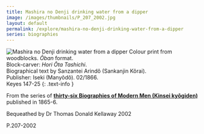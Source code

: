 ```yaml
---
title: Mashira no Denji drinking water from a dipper
image: /images/thumbnails/P_207_2002.jpg
layout: default
permalink: /explore/mashira-no-denji-drinking-water-from-a-dipper
series: biographies
---
```

![Mashira no Denji drinking water from a dipper]({{site.baseurl}}/images/P_207_2002.jpeg)
Colour print from woodblocks. <em>&Ocirc;ban  </em>format.
<br />
Block-carver: <em>Hori &Ocirc;ta Tashichi</em>.
<br />
Biographical text by Sanzantei Arind&ocirc; (Sankanjin K&ocirc;rai).
<br />
Publisher: Iseki (Many&ocirc;d&ocirc;). 02/1866.
<br />
Keyes 147-25
{: .text-info }

From the series of **[thirty-six Biographies of Modern Men (Kinsei kyôgiden)]({{site.baseurl}}/series/biographies-of-modern-men)**
published in 1865-6.

Bequeathed by Dr Thomas Donald Kellaway 2002

P.207-2002
